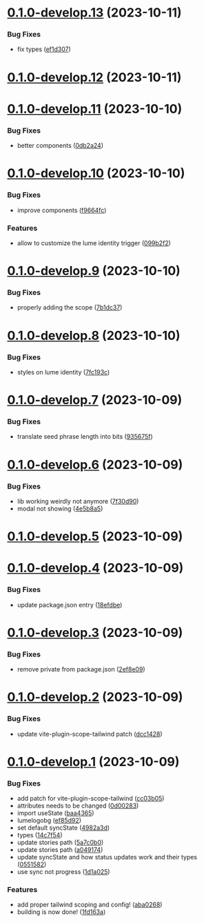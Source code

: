 # [0.1.0-develop.13](https://git.lumeweb.com/LumeWeb/sdk/compare/v0.1.0-develop.12...v0.1.0-develop.13) (2023-10-11)


### Bug Fixes

* fix types ([ef1d307](https://git.lumeweb.com/LumeWeb/sdk/commit/ef1d307b4b23b53797761bcc903ff5fd50b13471))

# [0.1.0-develop.12](https://git.lumeweb.com/LumeWeb/sdk/compare/v0.1.0-develop.11...v0.1.0-develop.12) (2023-10-11)

# [0.1.0-develop.11](https://git.lumeweb.com/LumeWeb/sdk/compare/v0.1.0-develop.10...v0.1.0-develop.11) (2023-10-10)


### Bug Fixes

* better components ([0db2a24](https://git.lumeweb.com/LumeWeb/sdk/commit/0db2a24f92b772c442c7e0285b7d4a02e01783b2))

# [0.1.0-develop.10](https://git.lumeweb.com/LumeWeb/sdk/compare/v0.1.0-develop.9...v0.1.0-develop.10) (2023-10-10)


### Bug Fixes

* improve components ([f9664fc](https://git.lumeweb.com/LumeWeb/sdk/commit/f9664fc8498ec94e4a355f2e920bd7f706f59145))


### Features

* allow to customize the lume identity trigger ([099b2f2](https://git.lumeweb.com/LumeWeb/sdk/commit/099b2f2c649d47df83c060f3cd587ea2c8034060))

# [0.1.0-develop.9](https://git.lumeweb.com/LumeWeb/sdk/compare/v0.1.0-develop.8...v0.1.0-develop.9) (2023-10-10)


### Bug Fixes

* properly adding the scope ([7b1dc37](https://git.lumeweb.com/LumeWeb/sdk/commit/7b1dc37e72b4330b0f3e6ab27454ea3cdb54e9ba))

# [0.1.0-develop.8](https://git.lumeweb.com/LumeWeb/sdk/compare/v0.1.0-develop.7...v0.1.0-develop.8) (2023-10-10)


### Bug Fixes

* styles on lume identity ([7fc193c](https://git.lumeweb.com/LumeWeb/sdk/commit/7fc193ce7249898b5c83886f24e2ec114312bda1))

# [0.1.0-develop.7](https://git.lumeweb.com/LumeWeb/sdk/compare/v0.1.0-develop.6...v0.1.0-develop.7) (2023-10-09)


### Bug Fixes

* translate seed phrase length into bits ([935675f](https://git.lumeweb.com/LumeWeb/sdk/commit/935675f7e8a33f87459d7fe817d260495948075b))

# [0.1.0-develop.6](https://git.lumeweb.com/LumeWeb/sdk/compare/v0.1.0-develop.5...v0.1.0-develop.6) (2023-10-09)


### Bug Fixes

* lib working weirdly not anymore ([7f30d90](https://git.lumeweb.com/LumeWeb/sdk/commit/7f30d9091a4f07b5b0d692c3fdaeebd0001a29e5))
* modal not showing ([4e5b8a5](https://git.lumeweb.com/LumeWeb/sdk/commit/4e5b8a5eab0f7fb6dd9f62b3304724a327024426))

# [0.1.0-develop.5](https://git.lumeweb.com/LumeWeb/sdk/compare/v0.1.0-develop.4...v0.1.0-develop.5) (2023-10-09)

# [0.1.0-develop.4](https://git.lumeweb.com/LumeWeb/sdk/compare/v0.1.0-develop.3...v0.1.0-develop.4) (2023-10-09)


### Bug Fixes

* update package.json entry ([18efdbe](https://git.lumeweb.com/LumeWeb/sdk/commit/18efdbe39dcb1126b798dd35217611cefcc605d0))

# [0.1.0-develop.3](https://git.lumeweb.com/LumeWeb/sdk/compare/v0.1.0-develop.2...v0.1.0-develop.3) (2023-10-09)


### Bug Fixes

* remove private from package.json ([2ef8e09](https://git.lumeweb.com/LumeWeb/sdk/commit/2ef8e09346c81af4ce4b6971a11d6d0905a7de3f))

# [0.1.0-develop.2](https://git.lumeweb.com/LumeWeb/sdk/compare/v0.1.0-develop.1...v0.1.0-develop.2) (2023-10-09)


### Bug Fixes

* update vite-plugin-scope-tailwind patch ([dcc1428](https://git.lumeweb.com/LumeWeb/sdk/commit/dcc1428743dd3be867166dd326bb48c086337034))

# [0.1.0-develop.1](https://git.lumeweb.com/LumeWeb/sdk/compare/v0.0.1...v0.1.0-develop.1) (2023-10-09)


### Bug Fixes

* add patch for vite-plugin-scope-tailwind ([cc03b05](https://git.lumeweb.com/LumeWeb/sdk/commit/cc03b056e358519be9ec771893b61b25b32eed87))
* attributes needs to be changed ([0d00283](https://git.lumeweb.com/LumeWeb/sdk/commit/0d00283ba1dab7b3ae06bb665d9f550abbd329a4))
* import useState ([baa4365](https://git.lumeweb.com/LumeWeb/sdk/commit/baa4365abb37a931f46dab957a748e54ac506faa))
* lumelogobg ([ef85d92](https://git.lumeweb.com/LumeWeb/sdk/commit/ef85d921a6abd9d5788257af2d8aec52157d01e6))
* set default syncState ([4982a3d](https://git.lumeweb.com/LumeWeb/sdk/commit/4982a3dd1a8ba932c3ab4f4427aadeba6295b22f))
* types ([14c7f54](https://git.lumeweb.com/LumeWeb/sdk/commit/14c7f5401b338f1aacee19019d9e299bb5f87b1d))
* update stories path ([5a7c0b0](https://git.lumeweb.com/LumeWeb/sdk/commit/5a7c0b01b062a4ace0a66c11436339f70f6a8963))
* update stories path ([a049174](https://git.lumeweb.com/LumeWeb/sdk/commit/a04917449ef442ca20eb1cb257ab18188972c7ad))
* update syncState and how status updates work and their types ([0551582](https://git.lumeweb.com/LumeWeb/sdk/commit/05515828877bddf435eaf44108793f156302b8c0))
* use sync not progress ([1d1a025](https://git.lumeweb.com/LumeWeb/sdk/commit/1d1a02527b83d9d0892664755ec28b3ae13e3aba))


### Features

* add proper tailwind scoping and config! ([aba0268](https://git.lumeweb.com/LumeWeb/sdk/commit/aba02687dba803d53ecedb77155dca3945f53f1d))
* building is now done! ([1fd163a](https://git.lumeweb.com/LumeWeb/sdk/commit/1fd163afc879fbf1d307247e6d87cda4e0255c55))
